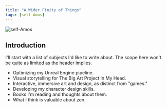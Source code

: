 ```yaml
---
title: "A Wider Finity of Things"
tags: [self-Amos]
---
```


![self-Amos](http://i.imgur.com/NxW5Pk3.png)

## Introduction

I'll start with a list of subjects I'd like to write about. The scope here won't be quite as limited as the header implies.

- Optimizing my Unreal Engine pipeline.
- Visual storytelling for The Big Art Project In My Head.
- Interactive, immersive art and design, as distinct from "games."
- Developing my character design skills.
- Books I'm reading and thoughts about them.
- What I think is valuable about zen.


